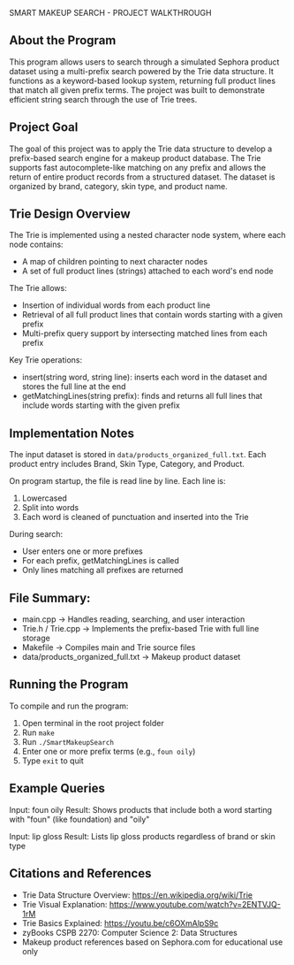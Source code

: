 SMART MAKEUP SEARCH - PROJECT WALKTHROUGH

About the Program
-----------------
This program allows users to search through a simulated Sephora product dataset using a multi-prefix search powered by the Trie data structure.
It functions as a keyword-based lookup system, returning full product lines that match all given prefix terms. The project was built to demonstrate
efficient string search through the use of Trie trees.

Project Goal
------------
The goal of this project was to apply the Trie data structure to develop a prefix-based search engine for a makeup product database.
The Trie supports fast autocomplete-like matching on any prefix and allows the return of entire product records from a structured dataset.
The dataset is organized by brand, category, skin type, and product name.

Trie Design Overview
---------------------
The Trie is implemented using a nested character node system, where each node contains:
- A map of children pointing to next character nodes
- A set of full product lines (strings) attached to each word's end node

The Trie allows:
- Insertion of individual words from each product line
- Retrieval of all full product lines that contain words starting with a given prefix
- Multi-prefix query support by intersecting matched lines from each prefix

Key Trie operations:
- insert(string word, string line): inserts each word in the dataset and stores the full line at the end
- getMatchingLines(string prefix): finds and returns all full lines that include words starting with the given prefix

Implementation Notes
---------------------
The input dataset is stored in `data/products_organized_full.txt`.
Each product entry includes Brand, Skin Type, Category, and Product.

On program startup, the file is read line by line. Each line is:
1. Lowercased
2. Split into words
3. Each word is cleaned of punctuation and inserted into the Trie

During search:
- User enters one or more prefixes
- For each prefix, getMatchingLines is called
- Only lines matching all prefixes are returned

File Summary:
-------------
- main.cpp        → Handles reading, searching, and user interaction
- Trie.h / Trie.cpp → Implements the prefix-based Trie with full line storage
- Makefile        → Compiles main and Trie source files
- data/products_organized_full.txt → Makeup product dataset

Running the Program
--------------------
To compile and run the program:
1. Open terminal in the root project folder
2. Run `make`
3. Run `./SmartMakeupSearch`
4. Enter one or more prefix terms (e.g., `foun oily`)
5. Type `exit` to quit

Example Queries
---------------
Input: foun oily
Result: Shows products that include both a word starting with "foun" (like foundation) and "oily"

Input: lip gloss
Result: Lists lip gloss products regardless of brand or skin type

Citations and References
-------------------------
- Trie Data Structure Overview: https://en.wikipedia.org/wiki/Trie
- Trie Visual Explanation: https://www.youtube.com/watch?v=2ENTVJQ-1rM
- Trie Basics Explained: https://youtu.be/c6OXmAlpS9c
- zyBooks CSPB 2270: Computer Science 2: Data Structures
- Makeup product references based on Sephora.com for educational use only

